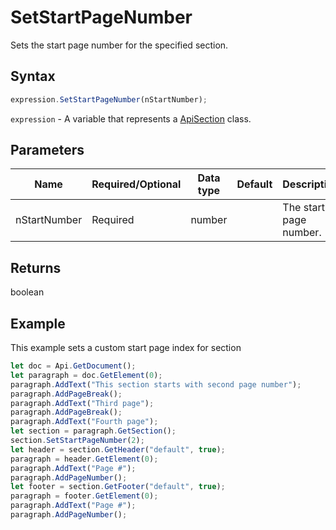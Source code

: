 # SetStartPageNumber

Sets the start page number for the specified section.

## Syntax

```javascript
expression.SetStartPageNumber(nStartNumber);
```

`expression` - A variable that represents a [ApiSection](../ApiSection.md) class.

## Parameters

| **Name** | **Required/Optional** | **Data type** | **Default** | **Description** |
| ------------- | ------------- | ------------- | ------------- | ------------- |
| nStartNumber | Required | number |  | The start page number. |

## Returns

boolean

## Example

This example sets a custom start page index for section

```javascript editor-
let doc = Api.GetDocument();
let paragraph = doc.GetElement(0);
paragraph.AddText("This section starts with second page number");
paragraph.AddPageBreak();
paragraph.AddText("Third page");
paragraph.AddPageBreak();
paragraph.AddText("Fourth page");
let section = paragraph.GetSection();
section.SetStartPageNumber(2);
let header = section.GetHeader("default", true);
paragraph = header.GetElement(0);
paragraph.AddText("Page #");
paragraph.AddPageNumber();
let footer = section.GetFooter("default", true);
paragraph = footer.GetElement(0);
paragraph.AddText("Page #");
paragraph.AddPageNumber();
```
